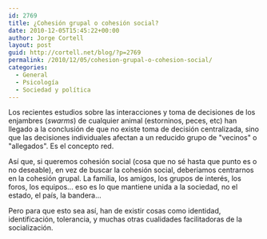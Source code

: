 ```yaml
---
id: 2769
title: ¿Cohesión grupal o cohesión social?
date: 2010-12-05T15:45:22+00:00
author: Jorge Cortell
layout: post
guid: http://cortell.net/blog/?p=2769
permalink: /2010/12/05/cohesion-grupal-o-cohesion-social/
categories:
  - General
  - Psicología
  - Sociedad y polí­tica
---
```

Los recientes estudios sobre las interacciones y toma de decisiones de los enjambres (_swarms_) de cualquier animal (estorninos, peces, etc) han llegado a la conclusión de que no existe toma de decisión centralizada, sino que las decisiones individuales afectan a un reducido grupo de "vecinos" o "allegados". Es el concepto red.

Así que, si queremos cohesión social (cosa que no sé hasta que punto es o no deseable), en vez de buscar la cohesión social, deberíamos centrarnos en la cohesión grupal. La familia, los amigos, los grupos de interés, los foros, los equipos... eso es lo que mantiene unida a la sociedad, no el estado, el país, la bandera...

Pero para que esto sea así, han de existir cosas como identidad, identificación, tolerancia, y muchas otras cualidades facilitadoras de la socialización.